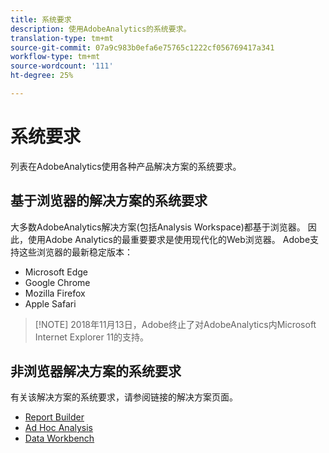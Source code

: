 ```yaml
---
title: 系统要求
description: 使用AdobeAnalytics的系统要求。
translation-type: tm+mt
source-git-commit: 07a9c983b0efa6e75765c1222cf056769417a341
workflow-type: tm+mt
source-wordcount: '111'
ht-degree: 25%

---
```



# 系统要求

列表在AdobeAnalytics使用各种产品解决方案的系统要求。

## 基于浏览器的解决方案的系统要求

大多数AdobeAnalytics解决方案(包括Analysis Workspace)都基于浏览器。 因此，使用Adobe Analytics的最重要要求是使用现代化的Web浏览器。 Adobe支持这些浏览器的最新稳定版本：

* Microsoft Edge
* Google Chrome
* Mozilla Firefox
* Apple Safari

>[!NOTE] 2018年11月13日，Adobe终止了对AdobeAnalytics内Microsoft Internet Explorer 11的支持。

## 非浏览器解决方案的系统要求

有关该解决方案的系统要求，请参阅链接的解决方案页面。

* [Report Builder](/help/analyze/report-builder/setup/system-requirements.md)
* [Ad Hoc Analysis](/help/analyze/ad-hoc-analysis/c-getting-started.md)
* [Data Workbench](https://docs.adobe.com/content/help/zh-Hans/data-workbench/using/install/c-data-workbench-client-install.html)
